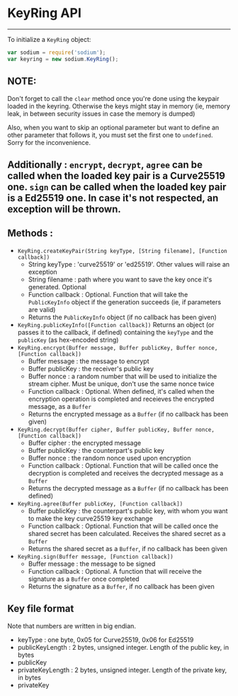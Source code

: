 # KeyRing API
----------------------

To initialize a `KeyRing` object:

```js
var sodium = require('sodium');
var keyring = new sodium.KeyRing();
```

**NOTE:**
----------------------
Don't forget to call the `clear` method once you're done using the keypair loaded in the keyring. Otherwise the keys might stay in memory (ie, memory leak, in between security issues in case the memory is dumped)

Also, when you want to skip an optional parameter but want to define an other parameter that follows it, you must set the first one to `undefined`. Sorry for the inconvenience.

Additionally :
`encrypt`, `decrypt`, `agree` can be called when the loaded key pair is a Curve25519 one. `sign` can be called when the loaded key pair is a Ed25519 one. In case it's not respected, an exception will be thrown.
----------------------

## Methods :

* `KeyRing.createKeyPair(String keyType, [String filename], [Function callback])`
	* String keyType : 'curve25519' or 'ed25519'. Other values will raise an exception
	* String filename : path where you want to save the key once it's generated. Optional
	* Function callback : Optional. Function that will take the `PublicKeyInfo` object if the generation succeeds (ie, if parameters are valid)
	* Returns the `PublicKeyInfo` object (if no callback has been given)
* `KeyRing.publicKeyInfo([Function callback])`
	Returns an object (or passes it to the callback, if defined) containing the `keyType` and the `publicKey` (as hex-encoded string)
* `KeyRing.encrypt(Buffer message, Buffer publicKey, Buffer nonce, [Function callback])`
	* Buffer message : the message to encrypt
	* Buffer publicKey : the receiver's public key
	* Buffer nonce : a random number that will be used to initialize the stream cipher. Must be unique, don't use the same nonce twice
	* Function callback : Optional. When defined, it's called when the encryption operation is completed and receieves the encrypted message, as a `Buffer`
	* Returns the encrypted message as a `Buffer` (if no callback has been given)
* `KeyRing.decrypt(Buffer cipher, Buffer publicKey, Buffer nonce, [Function callback])`
	* Buffer cipher : the encrypted message
	* Buffer publicKey : the counterpart's public key
	* Buffer nonce : the random nonce used upon encryption
	* Function callback : Optional. Function that will be called once the decryption is completed and receives the decrypted message as a `Buffer`
	* Returns the decrypted message as a `Buffer` (if no callback has been defined)
* `KeyRing.agree(Buffer publicKey, [Function callback])`
	* Buffer publicKey : the counterpart's public key, with whom you want to make the key curve25519 key exchange
	* Function callback : Optional. Function that will be called once the shared secret has been calculated. Receives the shared secret as a `Buffer`
	* Returns the shared secret as a `Buffer`, if no callback has been given
* `KeyRing.sign(Buffer message, [Function callback])`
	* Buffer message : the message to be signed
	* Function callback : Optional. A function that will receive the signature as a `Buffer` once completed
	* Returns the signature as a `Buffer`, if no callback has been given

## Key file format

Note that numbers are written in big endian.

* keyType : one byte, 0x05 for Curve25519, 0x06 for Ed25519
* publicKeyLength : 2 bytes, unsigned integer. Length of the public key, in bytes
* publicKey
* privateKeyLength : 2 bytes, unsigned integer. Length of the private key, in bytes
* privateKey
